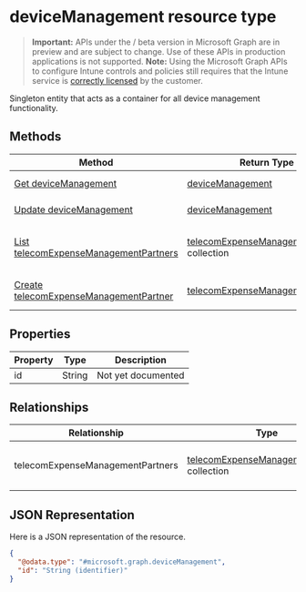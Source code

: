 ﻿# deviceManagement resource type

> **Important:** APIs under the / beta version in Microsoft Graph are in preview and are subject to change. Use of these APIs in production applications is not supported.
> **Note:** Using the Microsoft Graph APIs to configure Intune controls and policies still requires that the Intune service is [correctly licensed](https://go.microsoft.com/fwlink/?linkid=839381) by the customer.

Singleton entity that acts as a container for all device management functionality.
## Methods
|Method|Return Type|Description|
|---|---|---|
|[Get deviceManagement](https://developer.microsoft.com/en-us/graph/docs/api-reference/beta/api/api/intune_tem_devicemanagement_get.md)|[deviceManagement](https://developer.microsoft.com/en-us/graph/docs/api-reference/beta/api/resources/intune_tem_devicemanagement.md)|Read properties and relationships of the [deviceManagement](https://developer.microsoft.com/en-us/graph/docs/api-reference/beta/api/resources/intune_tem_devicemanagement.md) object.|
|[Update deviceManagement](https://developer.microsoft.com/en-us/graph/docs/api-reference/beta/api/api/intune_tem_devicemanagement_update.md)|[deviceManagement](https://developer.microsoft.com/en-us/graph/docs/api-reference/beta/api/resources/intune_tem_devicemanagement.md)|Update the properties of a [deviceManagement](https://developer.microsoft.com/en-us/graph/docs/api-reference/beta/api/resources/intune_tem_devicemanagement.md) object.|
|[List telecomExpenseManagementPartners](https://developer.microsoft.com/en-us/graph/docs/api-reference/beta/api/api/intune_tem_telecomexpensemanagementpartner_list.md)|[telecomExpenseManagementPartner](https://developer.microsoft.com/en-us/graph/docs/api-reference/beta/api/resources/intune_tem_telecomexpensemanagementpartner.md) collection|List properties and relationships of the [telecomExpenseManagementPartner](https://developer.microsoft.com/en-us/graph/docs/api-reference/beta/api/resources/intune_tem_telecomexpensemanagementpartner.md) objects.|
|[Create telecomExpenseManagementPartner](https://developer.microsoft.com/en-us/graph/docs/api-reference/beta/api/api/intune_tem_telecomexpensemanagementpartner_create.md)|[telecomExpenseManagementPartner](https://developer.microsoft.com/en-us/graph/docs/api-reference/beta/api/resources/intune_tem_telecomexpensemanagementpartner.md)|Create a new [telecomExpenseManagementPartner](https://developer.microsoft.com/en-us/graph/docs/api-reference/beta/api/resources/intune_tem_telecomexpensemanagementpartner.md) object.|

## Properties
|Property|Type|Description|
|---|---|---|
|id|String|Not yet documented|

## Relationships
|Relationship|Type|Description|
|---|---|---|
|telecomExpenseManagementPartners|[telecomExpenseManagementPartner](https://developer.microsoft.com/en-us/graph/docs/api-reference/beta/api/resources/intune_tem_telecomexpensemanagementpartner.md) collection|The telecom expense management partners.|

## JSON Representation
Here is a JSON representation of the resource.
<!-- {
  "blockType": "resource",
  "keyProperty": "id",
  "@odata.type": "microsoft.graph.deviceManagement"
}
-->
```json
{
  "@odata.type": "#microsoft.graph.deviceManagement",
  "id": "String (identifier)"
}
```



